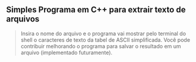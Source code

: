 
## Simples Programa em C++ para extrair texto de arquivos

> Insira o nome do arquivo e o programa vai mostrar
> pelo terminal do shell o caracteres de texto da 
> tabel de ASCII simplificada.
> Você pode contribuir melhorando o programa para salvar
> o resultado em um arquivo (implementado futuramente).

